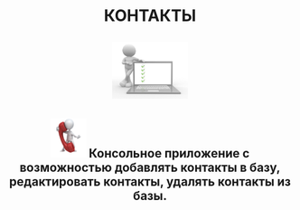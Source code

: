 <h1 align="center">КОНТАКТЫ</h1>
<h2 align="center">
  <img src="https://github.com/vadimsa3/contact-book/blob/master/src/main/resources/raw/using-method-procedure.jpg" height="100"/> 
</h2>
<h2 align="center">
  <img src="https://github.com/vadimsa3/contact-book/blob/master/src/main/resources/raw/image.gif" height="70"/>
  Консольное приложение с возможностью добавлять контакты в базу, редактировать контакты, удалять контакты из базы.    
</h2>
